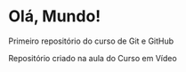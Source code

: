 # Olá, Mundo!
 Primeiro repositório do curso de Git e GitHub

Repositório criado na aula do Curso em Vídeo 